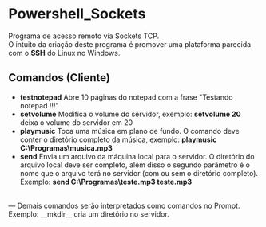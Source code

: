 # Powershell_Sockets
Programa de acesso remoto via Sockets TCP.
<br />
O intuito da criação deste programa é promover uma plataforma parecida com o __SSH__ do Linux no Windows.
<br />
## Comandos (Cliente)
- __testnotepad__	Abre 10 páginas do notepad com a frase "Testando notepad !!!"
- __setvolume__		Modifica o volume do servidor, exemplo: __setvolume 20__ deixa o volume do servidor em 20
- __playmusic__		Toca uma música em plano de fundo. O comando deve conter o diretório completo da música, exemplo: __playmusic C:\Programas\musica.mp3__
- __send__			Envia um arquivo da máquina local para o servidor. O diretório do arquivo local deve ser completo, além disso o segundo parâmetro é o nome que o arquivo terá no servidor (com ou sem o diretório completo). Exemplo: __send C:\Programas\teste.mp3 teste.mp3__
<br />
&mdash; Demais comandos serão interpretados como comandos no Prompt. Exemplo: __mkdir__ cria um diretório no servidor.

